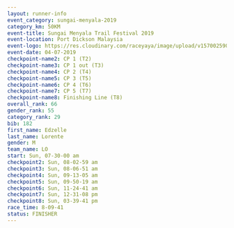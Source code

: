 ```yaml
---
layout: runner-info 
event_category: sungai-menyala-2019 
category_km: 50KM 
event-title: Sungai Menyala Trail Festival 2019 
event-location: Port Dickson Malaysia 
event-logo: https://res.cloudinary.com/raceyaya/image/upload/v1570025907/logo/smft_rwzxh1.jpg 
event-date: 04-07-2019 
checkpoint-name2: CP 1 (T2) 
checkpoint-name3: CP 1 out (T3) 
checkpoint-name4: CP 2 (T4) 
checkpoint-name5: CP 3 (T5) 
checkpoint-name6: CP 4 (T6) 
checkpoint-name7: CP 5 (T7) 
checkpoint-name8: Finishing Line (T8) 
overall_rank: 66
gender_rank: 55
category_rank: 29
bib: 182
first_name: Edzelle
last_name: Lorente
gender: M
team_name: LO
start: Sun, 07-30-00 am
checkpoint2: Sun, 08-02-59 am
checkpoint3: Sun, 08-06-51 am
checkpoint4: Sun, 09-13-05 am
checkpoint5: Sun, 09-50-19 am
checkpoint6: Sun, 11-24-41 am
checkpoint7: Sun, 12-31-08 pm
checkpoint8: Sun, 03-39-41 pm
race_time: 8-09-41
status: FINISHER
---
```

